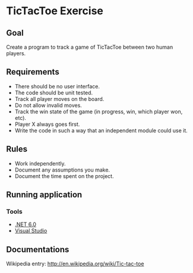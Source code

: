# TicTacToe Exercise

## Goal

Create a program to track a game of TicTacToe between two human players. 

## Requirements

- There should be no user interface.
- The code should be unit tested.
- Track all player moves on the board.
- Do not allow invalid moves.
- Track the win state of the game (in progress, win, which player won, etc).
- Player X always goes first.
- Write the code in such a way that an independent module could use it.

## Rules
- Work independently.
- Document any assumptions you make.
- Document the time spent on the project.

## Running application

### Tools

- [.NET 6.0](https://dotnet.microsoft.com/en-us/download/dotnet/6.0)
- [Visual Studio](https://visualstudio.microsoft.com/es/)
 
## Documentations
Wikipedia entry: http://en.wikipedia.org/wiki/Tic-tac-toe